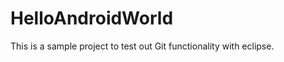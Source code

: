 HelloAndroidWorld
=================

This is a sample project to test out Git functionality with eclipse.
